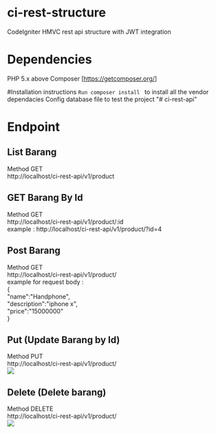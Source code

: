 # ci-rest-structure
CodeIgniter HMVC rest api structure with JWT integration

# Dependencies
PHP 5.x above
Composer [https://getcomposer.org/]

#Installation instructions
```Run composer install ``` to install all the vendor dependacies
Config database file to test the project
"# ci-rest-api" 

# Endpoint

## List Barang
Method GET <br />
http://localhost/ci-rest-api/v1/product

## GET Barang By Id
Method GET <br />
http://localhost/ci-rest-api/v1/product/:id <br />
example : http://localhost/ci-rest-api/v1/product/?id=4

## Post Barang
Method GET <br />
http://localhost/ci-rest-api/v1/product/ <br />
example for request body : <br/>
{<br/>
	"name":"Handphone",<br/>
	"description":"iphone x",<br/>
	"price":"15000000"<br/>
}

## Put (Update Barang by Id)
Method PUT <br />
http://localhost/ci-rest-api/v1/product/ <br />
<img src="src/put_method.png" />

## Delete (Delete barang)
Method DELETE <br />
http://localhost/ci-rest-api/v1/product/ <br />
<img src="src/delete_method.png" />






